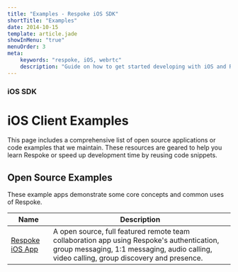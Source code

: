 ```yaml
---
title: "Examples - Respoke iOS SDK"
shortTitle: "Examples"
date: 2014-10-15
template: article.jade
showInMenu: "true"
menuOrder: 3
meta:
    keywords: "respoke, iOS, webrtc"
    description: "Guide on how to get started developing with iOS and Respoke."
---
```


### iOS SDK
# iOS Client Examples

This page includes a comprehensive list of open source applications or code examples that we maintain. These resources are geared to help you learn Respoke or speed up development time by reusing code snippets.

## Open Source Examples

These example apps demonstrate some core concepts and common uses of Respoke.

Name 			| Description 
------------ 	| -------------
[Respoke iOS App](https://github.com/respoke/sample-respoke-ios) | A open source, full featured remote team collaboration app using Respoke's authentication, group messaging, 1:1 messaging, audio calling, video calling, group discovery and presence.

